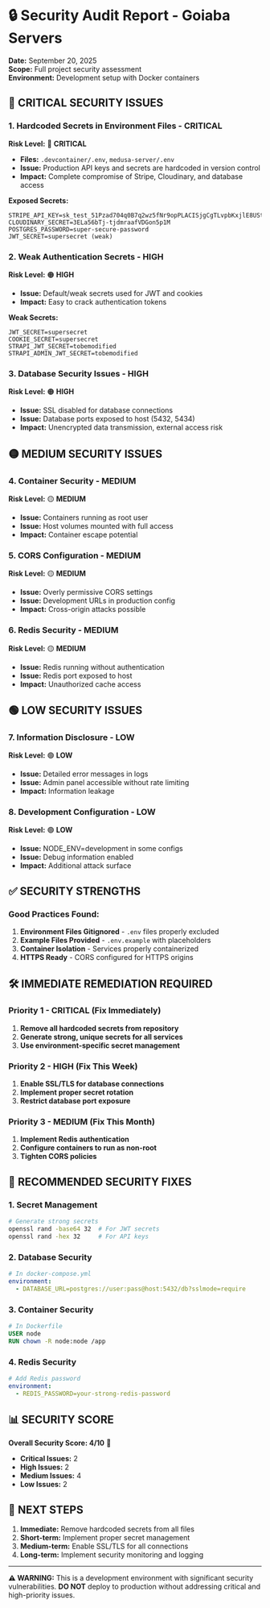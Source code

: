 # 🔒 Security Audit Report - Goiaba Servers

**Date:** September 20, 2025  
**Scope:** Full project security assessment  
**Environment:** Development setup with Docker containers  

## 🚨 CRITICAL SECURITY ISSUES

### 1. **Hardcoded Secrets in Environment Files** - CRITICAL
**Risk Level:** 🔴 **CRITICAL**
- **Files:** `.devcontainer/.env`, `medusa-server/.env`
- **Issue:** Production API keys and secrets are hardcoded in version control
- **Impact:** Complete compromise of Stripe, Cloudinary, and database access

**Exposed Secrets:**
```
STRIPE_API_KEY=sk_test_51Pzad704q0B7q2wz5fNr9opPLACISjgCgTLvpbKxjlE8UStyWWr8R7EN8kMIoi6UoxHyRqIFe60gq7m1Kj97STmd008irgaI2Y
CLOUDINARY_SECRET=3ELa56bTj-tjdmraafVDGon5p1M
POSTGRES_PASSWORD=super-secure-password
JWT_SECRET=supersecret (weak)
```

### 2. **Weak Authentication Secrets** - HIGH
**Risk Level:** 🟠 **HIGH**
- **Issue:** Default/weak secrets used for JWT and cookies
- **Impact:** Easy to crack authentication tokens

**Weak Secrets:**
```
JWT_SECRET=supersecret
COOKIE_SECRET=supersecret
STRAPI_JWT_SECRET=tobemodified
STRAPI_ADMIN_JWT_SECRET=tobemodified
```

### 3. **Database Security Issues** - HIGH
**Risk Level:** 🟠 **HIGH**
- **Issue:** SSL disabled for database connections
- **Issue:** Database ports exposed to host (5432, 5434)
- **Impact:** Unencrypted data transmission, external access risk

## 🟡 MEDIUM SECURITY ISSUES

### 4. **Container Security** - MEDIUM
**Risk Level:** 🟡 **MEDIUM**
- **Issue:** Containers running as root user
- **Issue:** Host volumes mounted with full access
- **Impact:** Container escape potential

### 5. **CORS Configuration** - MEDIUM
**Risk Level:** 🟡 **MEDIUM**
- **Issue:** Overly permissive CORS settings
- **Issue:** Development URLs in production config
- **Impact:** Cross-origin attacks possible

### 6. **Redis Security** - MEDIUM
**Risk Level:** 🟡 **MEDIUM**
- **Issue:** Redis running without authentication
- **Issue:** Redis port exposed to host
- **Impact:** Unauthorized cache access

## 🟢 LOW SECURITY ISSUES

### 7. **Information Disclosure** - LOW
**Risk Level:** 🟢 **LOW**
- **Issue:** Detailed error messages in logs
- **Issue:** Admin panel accessible without rate limiting
- **Impact:** Information leakage

### 8. **Development Configuration** - LOW
**Risk Level:** 🟢 **LOW**
- **Issue:** NODE_ENV=development in some configs
- **Issue:** Debug information enabled
- **Impact:** Additional attack surface

## ✅ SECURITY STRENGTHS

### Good Practices Found:
1. **Environment Files Gitignored** - `.env` files properly excluded
2. **Example Files Provided** - `.env.example` with placeholders
3. **Container Isolation** - Services properly containerized
4. **HTTPS Ready** - CORS configured for HTTPS origins

## 🛠️ IMMEDIATE REMEDIATION REQUIRED

### Priority 1 - CRITICAL (Fix Immediately)
1. **Remove all hardcoded secrets from repository**
2. **Generate strong, unique secrets for all services**
3. **Use environment-specific secret management**

### Priority 2 - HIGH (Fix This Week)
1. **Enable SSL/TLS for database connections**
2. **Implement proper secret rotation**
3. **Restrict database port exposure**

### Priority 3 - MEDIUM (Fix This Month)
1. **Implement Redis authentication**
2. **Configure containers to run as non-root**
3. **Tighten CORS policies**

## 🔧 RECOMMENDED SECURITY FIXES

### 1. Secret Management
```bash
# Generate strong secrets
openssl rand -base64 32  # For JWT secrets
openssl rand -hex 32     # For API keys
```

### 2. Database Security
```yaml
# In docker-compose.yml
environment:
  - DATABASE_URL=postgres://user:pass@host:5432/db?sslmode=require
```

### 3. Container Security
```dockerfile
# In Dockerfile
USER node
RUN chown -R node:node /app
```

### 4. Redis Security
```yaml
# Add Redis password
environment:
  - REDIS_PASSWORD=your-strong-redis-password
```

## 📊 SECURITY SCORE

**Overall Security Score: 4/10** 🔴

- **Critical Issues:** 2
- **High Issues:** 2  
- **Medium Issues:** 4
- **Low Issues:** 2

## 🎯 NEXT STEPS

1. **Immediate:** Remove hardcoded secrets from all files
2. **Short-term:** Implement proper secret management
3. **Medium-term:** Enable SSL/TLS for all connections
4. **Long-term:** Implement security monitoring and logging

---

**⚠️ WARNING:** This is a development environment with significant security vulnerabilities. **DO NOT** deploy to production without addressing critical and high-priority issues.